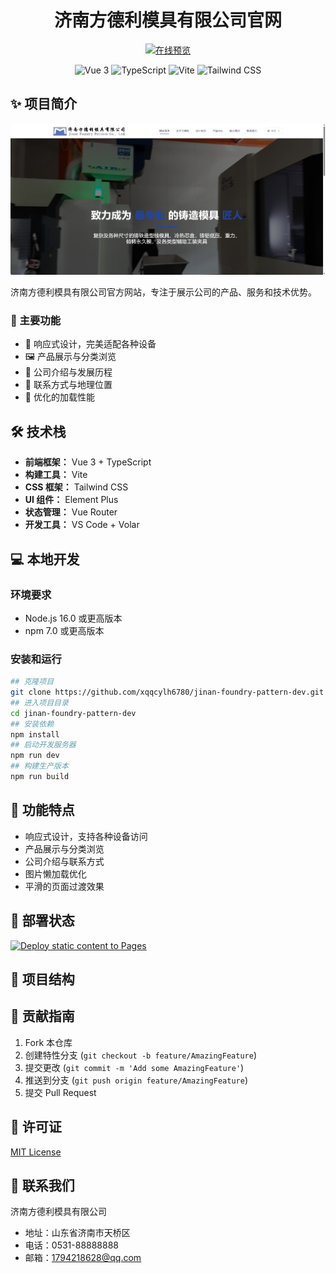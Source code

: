 <div align="center">
  <h1>济南方德利模具有限公司官网</h1>
  
  <p>
    <a href="https://xqqcylh6780.github.io/jinan-foundry-pattern-dev/" target="_blank">
      <img src="https://img.shields.io/badge/在线预览-Live%20Demo-blue?style=for-the-badge&logo=vercel" alt="在线预览" />
    </a>
  </p>

  <p>
    <img src="https://img.shields.io/badge/Vue.js-3.x-4FC08D?style=flat-square&logo=vue.js" alt="Vue 3" />
    <img src="https://img.shields.io/badge/TypeScript-4.x-3178C6?style=flat-square&logo=typescript" alt="TypeScript" />
    <img src="https://img.shields.io/badge/Vite-2.x-646CFF?style=flat-square&logo=vite" alt="Vite" />
    <img src="https://img.shields.io/badge/Tailwind%20CSS-3.x-06B6D4?style=flat-square&logo=tailwind-css" alt="Tailwind CSS" />
  </p>
</div>

## ✨ 项目简介

<p align="center">
  <img src="public/screenshot.png" alt="项目截图" width="800" />
</p>

济南方德利模具有限公司官方网站，专注于展示公司的产品、服务和技术优势。

### 🎯 主要功能
- 📱 响应式设计，完美适配各种设备
- 🖼️ 产品展示与分类浏览
- 🏢 公司介绍与发展历程
- 📍 联系方式与地理位置
- 🚀 优化的加载性能

## 🛠️ 技术栈

- **前端框架：** Vue 3 + TypeScript
- **构建工具：** Vite
- **CSS 框架：** Tailwind CSS
- **UI 组件：** Element Plus
- **状态管理：** Vue Router
- **开发工具：** VS Code + Volar

## 💻 本地开发

### 环境要求
- Node.js 16.0 或更高版本
- npm 7.0 或更高版本

### 安装和运行

```bash
## 克隆项目
git clone https://github.com/xqqcylh6780/jinan-foundry-pattern-dev.git
## 进入项目目录
cd jinan-foundry-pattern-dev
## 安装依赖
npm install
## 启动开发服务器
npm run dev
## 构建生产版本
npm run build
```

## 📱 功能特点
- 响应式设计，支持各种设备访问
- 产品展示与分类浏览
- 公司介绍与联系方式
- 图片懒加载优化
- 平滑的页面过渡效果

## 🚀 部署状态
[![Deploy static content to Pages](https://github.com/xqqcylh6780/jinan-foundry-pattern-dev/actions/workflows/static.yml/badge.svg)](https://github.com/xqqcylh6780/jinan-foundry-pattern-dev/actions/workflows/static.yml)

## 📂 项目结构

## 🤝 贡献指南
1. Fork 本仓库
2. 创建特性分支 (`git checkout -b feature/AmazingFeature`)
3. 提交更改 (`git commit -m 'Add some AmazingFeature'`)
4. 推送到分支 (`git push origin feature/AmazingFeature`)
5. 提交 Pull Request

## 📄 许可证
[MIT License](LICENSE)

## 👥 联系我们
济南方德利模具有限公司
- 地址：山东省济南市天桥区
- 电话：0531-88888888
- 邮箱：1794218628@qq.com
